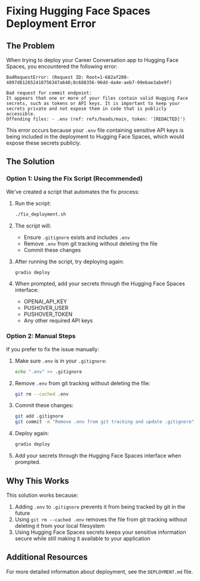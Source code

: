 # Fixing Hugging Face Spaces Deployment Error

## The Problem

When trying to deploy your Career Conversation app to Hugging Face Spaces, you encountered the following error:

```
BadRequestError: (Request ID: Root=1-682af280-4897d812652418756347a640;8c688356-96dd-4a4e-aeb7-09ebae3abe9f)

Bad request for commit endpoint:
It appears that one or more of your files contain valid Hugging Face secrets, such as tokens or API keys. It is important to keep your secrets private and not expose them in code that is publicly accessible.
Offending files: - .env (ref: refs/heads/main, token: '[REDACTED]')
```

This error occurs because your `.env` file containing sensitive API keys is being included in the deployment to Hugging Face Spaces, which would expose these secrets publicly.

## The Solution

### Option 1: Using the Fix Script (Recommended)

We've created a script that automates the fix process:

1. Run the script:
   ```bash
   ./fix_deployment.sh
   ```

2. The script will:
   - Ensure `.gitignore` exists and includes `.env`
   - Remove `.env` from git tracking without deleting the file
   - Commit these changes

3. After running the script, try deploying again:
   ```bash
   gradio deploy
   ```

4. When prompted, add your secrets through the Hugging Face Spaces interface:
   - OPENAI_API_KEY
   - PUSHOVER_USER
   - PUSHOVER_TOKEN
   - Any other required API keys

### Option 2: Manual Steps

If you prefer to fix the issue manually:

1. Make sure `.env` is in your `.gitignore`:
   ```bash
   echo ".env" >> .gitignore
   ```

2. Remove `.env` from git tracking without deleting the file:
   ```bash
   git rm --cached .env
   ```

3. Commit these changes:
   ```bash
   git add .gitignore
   git commit -m "Remove .env from git tracking and update .gitignore"
   ```

4. Deploy again:
   ```bash
   gradio deploy
   ```

5. Add your secrets through the Hugging Face Spaces interface when prompted.

## Why This Works

This solution works because:

1. Adding `.env` to `.gitignore` prevents it from being tracked by git in the future
2. Using `git rm --cached .env` removes the file from git tracking without deleting it from your local filesystem
3. Using Hugging Face Spaces secrets keeps your sensitive information secure while still making it available to your application

## Additional Resources

For more detailed information about deployment, see the `DEPLOYMENT.md` file.
